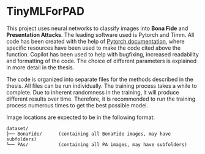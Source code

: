 # TinyMLForPAD
This project uses neural networks to classify images into **Bona Fide** and **Presentation Attacks**. The leading software used is Pytorch and Timm. All code has been created with the help of [Pytorch documentation](https://docs.pytorch.org/docs/stable/index.html), where specific resources have been used to make the code cited above the function. Copilot has been used to help with bugfixing, increased readability and formatting of the code. 
The choice of different parameters is explained in more detail in the thesis. 

The code is organized into separate files for the methods described in the thesis.
All files can be run individually. The training process takes a while to complete. Due to inherent randomness in the training, it will produce different results over time. Therefore, it is recommended to run the training process numerous times to get the best possible model.

Image locations are expected to be in the following format:

    dataset/
    ├── BonaFide/      (containing all BonaFide images, may have subfolders)
    └── PAs/           (containing all PA images, may have subfolders)


